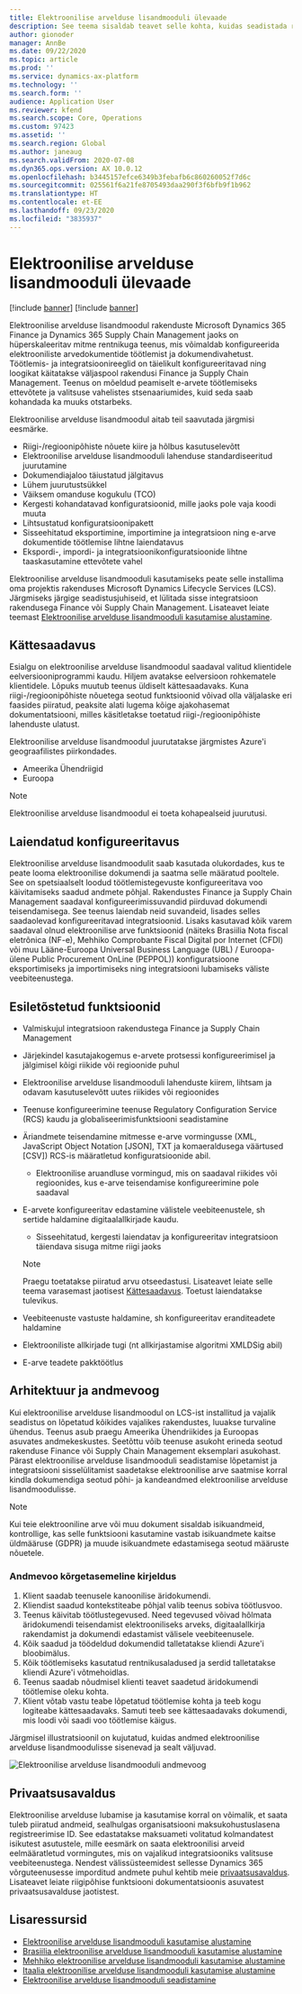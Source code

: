 ```yaml
---
title: Elektroonilise arvelduse lisandmooduli ülevaade
description: See teema sisaldab teavet selle kohta, kuidas seadistada rakendustes Microsoft Dynamics 365 Finance ja Dynamics 365 Supply Chain Management elektroonilise arvelduse lisandmoodulit.
author: gionoder
manager: AnnBe
ms.date: 09/22/2020
ms.topic: article
ms.prod: ''
ms.service: dynamics-ax-platform
ms.technology: ''
ms.search.form: ''
audience: Application User
ms.reviewer: kfend
ms.search.scope: Core, Operations
ms.custom: 97423
ms.assetid: ''
ms.search.region: Global
ms.author: janeaug
ms.search.validFrom: 2020-07-08
ms.dyn365.ops.version: AX 10.0.12
ms.openlocfilehash: b3445157efce6349b3febafb6c860260052f7d6c
ms.sourcegitcommit: 025561f6a21fe8705493daa290f3f6bfb9f1b962
ms.translationtype: HT
ms.contentlocale: et-EE
ms.lasthandoff: 09/23/2020
ms.locfileid: "3835937"
---
```

# <a name="electronic-invoicing-add-on-overview"></a>Elektroonilise arvelduse lisandmooduli ülevaade

[!include [banner](../includes/banner.md)]
[!include [banner](../includes/preview-banner.md)]

Elektroonilise arvelduse lisandmoodul rakenduste Microsoft Dynamics 365 Finance ja Dynamics 365 Supply Chain Management jaoks on hüperskaleeritav mitme rentnikuga teenus, mis võimaldab konfigureerida elektrooniliste arvedokumentide töötlemist ja dokumendivahetust. Töötlemis- ja integratsioonireeglid on täielikult konfigureeritavad ning loogikat käitatakse väljaspool rakendusi Finance ja Supply Chain Management. Teenus on mõeldud peamiselt e-arvete töötlemiseks ettevõtete ja valitsuse vahelistes stsenaariumides, kuid seda saab kohandada ka muuks otstarbeks.

Elektroonilise arvelduse lisandmoodul aitab teil saavutada järgmisi eesmärke.

- Riigi-/regioonipõhiste nõuete kiire ja hõlbus kasutuselevõtt
- Elektroonilise arvelduse lisandmooduli lahenduse standardiseeritud juurutamine
- Dokumendiajaloo täiustatud jälgitavus
- Lühem juurutustsükkel
- Väiksem omanduse kogukulu (TCO)
- Kergesti kohandatavad konfiguratsioonid, mille jaoks pole vaja koodi muuta
- Lihtsustatud konfiguratsioonipakett
- Sisseehitatud eksportimine, importimine ja integratsioon ning e-arve dokumentide töötlemise lihtne laiendatavus
- Ekspordi-, impordi- ja integratsioonikonfiguratsioonide lihtne taaskasutamine ettevõtete vahel

Elektroonilise arvelduse lisandmooduli kasutamiseks peate selle installima oma projektis rakenduses Microsoft Dynamics Lifecycle Services (LCS). Järgmiseks järgige seadistusjuhiseid, et lülitada sisse integratsioon rakendusega Finance või Supply Chain Management. Lisateavet leiate teemast [Elektroonilise arvelduse lisandmooduli kasutamise alustamine](e-invoicing-get-started.md).

## <a name="availability"></a>Kättesaadavus

Esialgu on elektroonilise arvelduse lisandmoodul saadaval valitud klientidele eelversiooniprogrammi kaudu. Hiljem avatakse eelversioon rohkematele klientidele. Lõpuks muutub teenus üldiselt kättesaadavaks. Kuna riigi-/regioonipõhiste nõuetega seotud funktsioonid võivad olla väljalaske eri faasides piiratud, peaksite alati lugema kõige ajakohasemat dokumentatsiooni, milles käsitletakse toetatud riigi-/regioonipõhiste lahenduste ulatust.

Elektroonilise arvelduse lisandmoodul juurutatakse järgmistes Azure'i geograafilistes piirkondades.

- Ameerika Ühendriigid
- Euroopa

> [!NOTE]
> Elektroonilise arvelduse lisandmoodul ei toeta kohapealseid juurutusi.

## <a name="extended-configurability"></a>Laiendatud konfigureeritavus

Elektroonilise arvelduse lisandmoodulit saab kasutada olukordades, kus te peate looma elektroonilise dokumendi ja saatma selle määratud pooltele. See on spetsiaalselt loodud töötlemistegevuste konfigureeritava voo käivitamiseks saadud andmete põhjal. Rakendustes Finance ja Supply Chain Management saadaval konfigureerimissuvandid piirduvad dokumendi teisendamisega. See teenus laiendab neid suvandeid, lisades selles saadaolevad konfigureeritavad integratsioonid. Lisaks kasutavad kõik varem saadaval olnud elektroonilise arve funktsioonid (näiteks Brasiilia Nota fiscal eletrônica (NF-e), Mehhiko Comprobante Fiscal Digital por Internet (CFDI) või muu Lääne-Euroopa Universal Business Language (UBL) / Euroopa-ülene Public Procurement OnLine (PEPPOL)) konfiguratsioone eksportimiseks ja importimiseks ning integratsiooni lubamiseks väliste veebiteenustega.

## <a name="feature-highlights"></a>Esiletõstetud funktsioonid

- Valmiskujul integratsioon rakendustega Finance ja Supply Chain Management
- Järjekindel kasutajakogemus e-arvete protsessi konfigureerimisel ja jälgimisel kõigi riikide või regioonide puhul
- Elektroonilise arvelduse lisandmooduli lahenduste kiirem, lihtsam ja odavam kasutuselevõtt uutes riikides või regioonides
- Teenuse konfigureerimine teenuse Regulatory Configuration Service (RCS) kaudu ja globaliseerimisfunktsiooni seadistamine
- Äriandmete teisendamine mitmesse e-arve vormingusse (XML, JavaScript Object Notation \[JSON\], TXT ja komaeraldusega väärtused \[CSV\]) RCS-is määratletud konfiguratsioonide abil.

    - Elektroonilise aruandluse vormingud, mis on saadaval riikides või regioonides, kus e-arve teisendamise konfigureerimine pole saadaval

- E-arvete konfigureeritav edastamine välistele veebiteenustele, sh sertide haldamine digitaalallkirjade kaudu.

    - Sisseehitatud, kergesti laiendatav ja konfigureeritav integratsioon täiendava sisuga mitme riigi jaoks

    > [!NOTE]
    > Praegu toetatakse piiratud arvu otseedastusi. Lisateavet leiate selle teema varasemast jaotisest [Kättesaadavus](#availability). Toetust laiendatakse tulevikus.

- Veebiteenuste vastuste haldamine, sh konfigureeritav eranditeadete haldamine
- Elektrooniliste allkirjade tugi (nt allkirjastamise algoritmi XMLDSig abil)
- E-arve teadete pakktöötlus

## <a name="architecture-and-data-flow"></a>Arhitektuur ja andmevoog

Kui elektroonilise arvelduse lisandmoodul on LCS-ist installitud ja vajalik seadistus on lõpetatud kõikides vajalikes rakendustes, luuakse turvaline ühendus. Teenus asub praegu Ameerika Ühendriikides ja Euroopas asuvates andmekeskustes. Seetõttu võib teenuse asukoht erineda seotud rakenduse Finance või Supply Chain Management eksemplari asukohast. Pärast elektroonilise arvelduse lisandmooduli seadistamise lõpetamist ja integratsiooni sisselülitamist saadetakse elektroonilise arve saatmise korral kindla dokumendiga seotud põhi- ja kandeandmed elektroonilise arvelduse lisandmoodulisse.

> [!NOTE]
> Kui teie elektrooniline arve või muu dokument sisaldab isikuandmeid, kontrollige, kas selle funktsiooni kasutamine vastab isikuandmete kaitse üldmääruse (GDPR) ja muude isikuandmete edastamisega seotud määruste nõuetele.

### <a name="high-level-description-of-the-data-flow"></a>Andmevoo kõrgetasemeline kirjeldus

1. Klient saadab teenusele kanoonilise äridokumendi.
2. Kliendist saadud kontekstiteabe põhjal valib teenus sobiva töötlusvoo.
3. Teenus käivitab töötlustegevused. Need tegevused võivad hõlmata äridokumendi teisendamist elektrooniliseks arveks, digitaalallkirja rakendamist ja dokumendi edastamist välisele veebiteenusele.
4. Kõik saadud ja töödeldud dokumendid talletatakse kliendi Azure'i bloobimälus.
5. Kõik töötlemiseks kasutatud rentnikusaladused ja serdid talletatakse kliendi Azure'i võtmehoidlas.
6. Teenus saadab nõudmisel klienti teavet saadetud äridokumendi töötlemise oleku kohta.
7. Klient võtab vastu teabe lõpetatud töötlemise kohta ja teeb kogu logiteabe kättesaadavaks. Samuti teeb see kättesaadavaks dokumendi, mis loodi või saadi voo töötlemise käigus.

Järgmisel illustratsioonil on kujutatud, kuidas andmed elektroonilise arvelduse lisandmoodulisse sisenevad ja sealt väljuvad.

![Elektroonilise arvelduse lisandmooduli andmevoog](media/e-invoicing-service-data-flow-diagram-overview.png)

## <a name="privacy-notice"></a>Privaatsusavaldus
Elektroonilise arvelduse lubamise ja kasutamise korral on võimalik, et saata tuleb piiratud andmeid, sealhulgas organisatsiooni maksukohustuslasena registreerimise ID. See edastatakse maksuameti volitatud kolmandatest isikutest asutustele, mille eesmärk on saata elektroonilisi arveid eelmääratletud vormingutes, mis on vajalikud integratsiooniks valitsuse veebiteenustega. Nendest välissüsteemidest sellesse Dynamics 365 võrguteenusesse imporditud andmete puhul kehtib meie [privaatsusavaldus](https://go.microsoft.com/fwlink/?LinkId=512132). Lisateavet leiate riigipõhise funktsiooni dokumentatsioonis asuvatest privaatsusavalduse jaotistest.

## <a name="additional-resources"></a>Lisaressursid

- [Elektroonilise arvelduse lisandmooduli kasutamise alustamine](e-invoicing-get-started.md)
- [Brasiilia elektroonilise arvelduse lisandmooduli kasutamise alustamine](e-invoicing-bra-get-started.md)
- [Mehhiko elektroonilise arvelduse lisandmooduli kasutamise alustamine](e-invoicing-mex-get-started.md)
- [Itaalia elektroonilise arvelduse lisandmooduli kasutamise alustamine](e-invoicing-ita-get-started.md)
- [Elektroonilise arvelduse lisandmooduli seadistamine](e-invoicing-setup.md)
